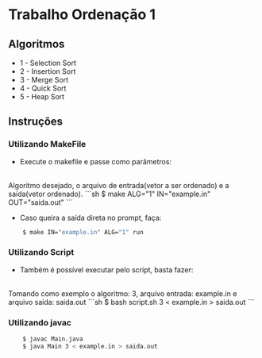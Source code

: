 # Trabalho Ordenação 1

## Algoritmos
- 1 - Selection Sort
- 2 - Insertion Sort
- 3 - Merge Sort
- 4 - Quick Sort
- 5 - Heap Sort

## Instruções
### Utilizando MakeFile
- Execute o makefile e passe como parâmetros:
<br/>
Algoritmo desejado, o arquivo de entrada(vetor a ser ordenado) e a saída(vetor ordenado).
```sh
    $ make ALG="1" IN="example.in" OUT="saida.out"
```

- Caso queira a saída direta no prompt, faça:
```sh
    $ make IN="example.in" ALG="1" run
```
### Utilizando Script
- Também é possível executar pelo script, basta fazer:
<br/>
Tomando como exemplo o algoritmo: 3, arquivo entrada: example.in e arquivo saída: saida.out
```sh
    $ bash script.sh 3 < example.in > saida.out
```

### Utilizando javac
```sh
    $ javac Main.java
    $ java Main 3 < example.in > saida.out
```
